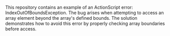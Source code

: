 This repository contains an example of an ActionScript error: IndexOutOfBoundsException.  The bug arises when attempting to access an array element beyond the array's defined bounds.  The solution demonstrates how to avoid this error by properly checking array boundaries before access.